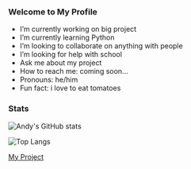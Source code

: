 ### Welcome to My Profile

-  I’m currently working on big project
-  I’m currently learning Python
-  I’m looking to collaborate on anything with people
-  I’m looking for help with school
-  Ask me about my project
-  How to reach me: coming soon...
-  Pronouns: he/him
-  Fun fact: i love to eat tomatoes

### Stats
![Andy's GitHub stats](https://github-readme-stats.vercel.app/api?username=8544&show_icons=true&theme=dark)

![Top Langs](https://github-readme-stats.vercel.app/api/top-langs/?username=8544&layout=compact&theme=dark)

[My Project](https://www.youtube.com/watch?v=dQw4w9WgXcQ)
